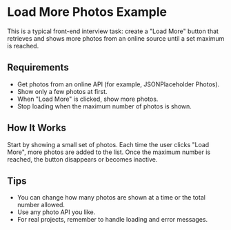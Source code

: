 # Load More Photos Example

This is a typical front-end interview task: create a "Load More" button that retrieves and shows more photos from an online source until a set maximum is reached.

## Requirements

- Get photos from an online API (for example, JSONPlaceholder Photos).
- Show only a few photos at first.
- When "Load More" is clicked, show more photos.
- Stop loading when the maximum number of photos is shown.

## How It Works

Start by showing a small set of photos. Each time the user clicks "Load More", more photos are added to the list. Once the maximum number is reached, the button disappears or becomes inactive.

## Tips

- You can change how many photos are shown at a time or the total number allowed.
- Use any photo API you like.
- For real projects, remember to handle loading and error messages.
